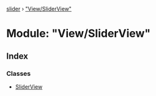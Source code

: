 [slider](../globals.md) › ["View/SliderView"](_view_sliderview_.md)

# Module: "View/SliderView"

## Index

### Classes

* [SliderView](../classes/_view_sliderview_.sliderview.md)
